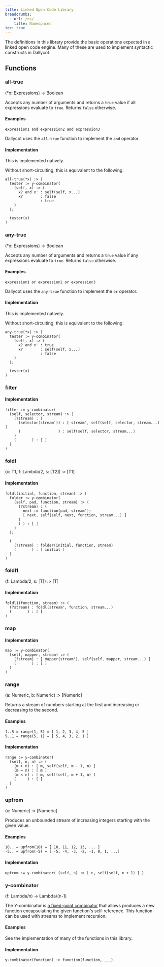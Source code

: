 ```yaml
---
title: Linked Open Code Library
breadcrumbs:
  - url: /ns/
    title: Namespaces
toc: true
---
```


The definitions in this library provide the basic operations expected in a linked open code engine. Many of these are used to implement syntactic constructs in Dallycot.

## Functions

### all-true

(\*x: Expressions) &rarr; Boolean

Accepts any number of arguments and returns a `true` value if all expressions evaluate to `true`. Returns `false` otherwise.

#### Examples

```
expression1 and expression2 and expression3
```

Dallycot uses the `all-true` function to implement the `and` operator.

#### Implementation

This is implemented natively.

Without short-circuiting, this is equivalent to the following:

```
all-true(*x) :> (
  tester := y-combinator(
    (self, x) :> (
      x? and x' : self(self, x...)
      x?        : false
                : true
    )
  );

  tester(x)
)
```

### any-true

(\*x: Expressions) &rarr; Boolean

Accepts any number of arguments and returns a `true` value if any expressions evaluate to `true`. Returns `false` otherwise.

#### Examples

```
expression1 or expression2 or expression3
```

Dallycot uses the `any-true` function to implement the `or` operator.

#### Implementation

This is implemented natively.

Without short-circuiting, this is equivalent to the following:

```
any-true(*x) :> (
  tester := y-combinator(
    (self, x) :> (
      x? and x' : true
      x?        : self(self, x...)
                : false
    )
  );

  tester(x)
)
```

### filter

#### Implementation

```
filter := y-combinator(
  (self, selector, stream) :> (
    (?stream) : (
      (selector(stream')) : [ stream', self(self, selector, stream...) ]
      (                 ) : self(self, selector, stream...)
    )
    (       ) : [ ]
  )
)
```

### foldl

(x: T1, f: Lambda/2, s: [T2]) :> [T1]

#### Implementation

```
foldl(initial, function, strean) :> (
  folder := y-combinator(
    (self, pad, function, stream) :> (
      (?stream) : (
        next := function(pad, stream');
        [ next, self(self, next, function, stream...) ]
      )
      ( ) : [ ]
    )
  );

  (
    (?stream) : folder(initial, function, stream)
    (       ) : [ initial ]
  )
)
```

### foldl1

(f: Lambda/2, s: [T]) :> [T]

#### Implementation

```
foldl1(function, stream) :> (
  (?stream) : foldl(stream', function, stream...)
  (       ) : [ ]
)
```

### map

#### Implementation

```
map := y-combinator(
  (self, mapper, stream) :> (
    (?stream) : [ mapper(stream'), self(self, mapper, stream...) ]
    (       ) : [ ]
  )
)
```

### range

(a: Numeric, b: Numeric) :> [Numeric]

Returns a stream of numbers starting at the first and increasing or decreasing to the second.

#### Examples

```
1..5 = range(1, 5) = [ 1, 2, 3, 4, 5 ]
5..1 = range(5, 1) = [ 5, 4, 3, 2, 1 ]
```

#### Implementation
```
range := y-combinator(
  (self, m, n) :> (
    (m > n) : [ m, self(self, m - 1, n) ]
    (m = n) : [ m ]
    (m < n) : [ m, self(self, m + 1, n) ]
    (     ) : [ ]
  )
)
```

### upfrom

(x: Numeric) :> [Numeric]

Produces an unbounded stream of increasing integers starting with the given value.

#### Examples

```
10.. = upfrom(10) = [ 10, 11, 12, 13, ... ]
-5.. = upfrom(-5) = [ -5, -4, -3, -2, -1, 0, 1, ...]
```

#### Implementation

```
upfrom := y-combinator( (self, n) :> [ n, self(self, n + 1) ] )
```

### y-combinator

(f: Lambda/n) &rarr; Lambda/(n-1)

The Y-combinator is [a fixed-point combinator](http://en.wikipedia.org/wiki/Fixed-point_combinator) that allows produces a new function encapsulating the given function's self-reference. This function can be used with streams to implement recursion.

#### Examples

See the implementation of many of the functions in this library.

#### Implementation

```
y-combinator(function) :> function(function, ___)
```

